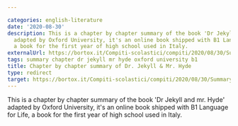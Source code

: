 ```yaml
---

categories: english-literature
date: '2020-08-30'
description: This is a chapter by chapter summary of the book 'Dr Jekyll and mr. Hyde'
  adapted by Oxford University, it's an online book shipped with B1 Language for Life,
  a book for the first year of high school used in Italy.
externalUrl: https://bortox.it/Compiti-scolastici/compiti/2020/08/30/Summary-Dr.-Jekyll-and-mr.-Hyde.html
tags: summary chapter dr jekyll mr hyde oxford university b1
title: Chapter by chapter summary of Dr. Jekyll & Mr. Hyde
type: redirect
target: https://bortox.it/Compiti-scolastici/compiti/2020/08/30/Summary-Dr.-Jekyll-and-mr.-Hyde.html
---
```

This is a chapter by chapter summary of the book 'Dr Jekyll and mr. Hyde' adapted by Oxford University, it's an online book shipped with B1 Language for Life, a book for the first year of high school used in Italy.